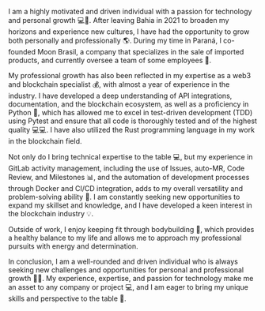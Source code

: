 I am a highly motivated and driven individual with a passion for technology and personal growth 💻🚀. After leaving Bahia in 2021 to broaden my horizons and experience new cultures, I have had the opportunity to grow both personally and professionally 🌎. During my time in Paraná, I co-founded Moon Brasil, a company that specializes in the sale of imported products, and currently oversee a team of some employees 💼.

My professional growth has also been reflected in my expertise as a web3 and blockchain specialist 💰, with almost a year of experience in the industry. I have developed a deep understanding of API integrations, documentation, and the blockchain ecosystem, as well as a proficiency in Python 🐍, which has allowed me to excel in test-driven development (TDD) using Pytest and ensure that all code is thoroughly tested and of the highest quality 💻💻. I have also utilized the Rust programming language in my work in the blockchain field.

Not only do I bring technical expertise to the table 💻, but my experience in GitLab activity management, including the use of Issues, auto-MR, Code Review, and Milestones 📊, and the automation of development processes through Docker and CI/CD integration, adds to my overall versatility and problem-solving ability 🤖. I am constantly seeking new opportunities to expand my skillset and knowledge, and I have developed a keen interest in the blockchain industry 💡.

Outside of work, I enjoy keeping fit through bodybuilding 💪, which provides a healthy balance to my life and allows me to approach my professional pursuits with energy and determination.

In conclusion, I am a well-rounded and driven individual who is always seeking new challenges and opportunities for personal and professional growth 💪💡. My experience, expertise, and passion for technology make me an asset to any company or project 💻, and I am eager to bring my unique skills and perspective to the table 🤝.
